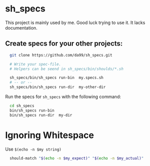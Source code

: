 # sh\_specs

This project is mainly used by me.
Good luck trying to use it. It lacks
documentation.

## Create specs for your other projects:

```sh
  git clone https://github.com/da99/sh_specs.git

  # Write your spec-file.
  # Helpers can be seend in sh_specs/bin/shoulds/*.sh

  sh_specs/bin/sh_specs run-bin  my.specs.sh
  # -- or --
  sh_specs/bin/sh_specs run-dir  my-other-dir
```


Run the specs for `sh_specs` with the following command:

```sh
  cd sh_specs
  bin/sh_specs run-bin
  bin/sh_specs run-dir  my-dir
```

Ignoring Whitespace
=======================

Use `$(echo -n $my string)`

```sh
  should-match "$(echo -n $my_expect)" "$(echo -n $my_actual)"
```
